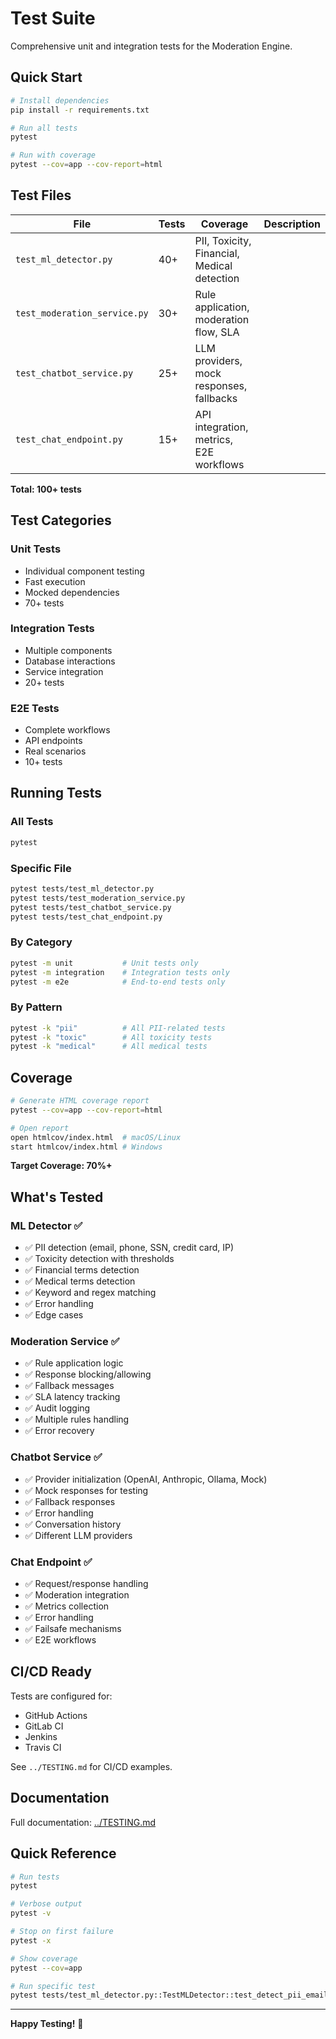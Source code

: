 # Test Suite

Comprehensive unit and integration tests for the Moderation Engine.

## Quick Start

```bash
# Install dependencies
pip install -r requirements.txt

# Run all tests
pytest

# Run with coverage
pytest --cov=app --cov-report=html
```

## Test Files

| File | Tests | Coverage | Description |
|------|-------|----------|-------------|
| `test_ml_detector.py` | 40+ | PII, Toxicity, Financial, Medical detection |
| `test_moderation_service.py` | 30+ | Rule application, moderation flow, SLA |
| `test_chatbot_service.py` | 25+ | LLM providers, mock responses, fallbacks |
| `test_chat_endpoint.py` | 15+ | API integration, metrics, E2E workflows |

**Total: 100+ tests**

## Test Categories

### Unit Tests
- Individual component testing
- Fast execution
- Mocked dependencies
- 70+ tests

### Integration Tests
- Multiple components
- Database interactions
- Service integration
- 20+ tests

### E2E Tests
- Complete workflows
- API endpoints
- Real scenarios
- 10+ tests

## Running Tests

### All Tests
```bash
pytest
```

### Specific File
```bash
pytest tests/test_ml_detector.py
pytest tests/test_moderation_service.py
pytest tests/test_chatbot_service.py
pytest tests/test_chat_endpoint.py
```

### By Category
```bash
pytest -m unit           # Unit tests only
pytest -m integration    # Integration tests only
pytest -m e2e            # End-to-end tests only
```

### By Pattern
```bash
pytest -k "pii"          # All PII-related tests
pytest -k "toxic"        # All toxicity tests
pytest -k "medical"      # All medical tests
```

## Coverage

```bash
# Generate HTML coverage report
pytest --cov=app --cov-report=html

# Open report
open htmlcov/index.html  # macOS/Linux
start htmlcov/index.html # Windows
```

**Target Coverage: 70%+**

## What's Tested

### ML Detector ✅
- ✅ PII detection (email, phone, SSN, credit card, IP)
- ✅ Toxicity detection with thresholds
- ✅ Financial terms detection
- ✅ Medical terms detection
- ✅ Keyword and regex matching
- ✅ Error handling
- ✅ Edge cases

### Moderation Service ✅
- ✅ Rule application logic
- ✅ Response blocking/allowing
- ✅ Fallback messages
- ✅ SLA latency tracking
- ✅ Audit logging
- ✅ Multiple rules handling
- ✅ Error recovery

### Chatbot Service ✅
- ✅ Provider initialization (OpenAI, Anthropic, Ollama, Mock)
- ✅ Mock responses for testing
- ✅ Fallback responses
- ✅ Error handling
- ✅ Conversation history
- ✅ Different LLM providers

### Chat Endpoint ✅
- ✅ Request/response handling
- ✅ Moderation integration
- ✅ Metrics collection
- ✅ Error handling
- ✅ Failsafe mechanisms
- ✅ E2E workflows

## CI/CD Ready

Tests are configured for:
- GitHub Actions
- GitLab CI
- Jenkins
- Travis CI

See `../TESTING.md` for CI/CD examples.

## Documentation

Full documentation: [../TESTING.md](../TESTING.md)

## Quick Reference

```bash
# Run tests
pytest

# Verbose output
pytest -v

# Stop on first failure
pytest -x

# Show coverage
pytest --cov=app

# Run specific test
pytest tests/test_ml_detector.py::TestMLDetector::test_detect_pii_email
```

---

**Happy Testing!** 🧪
